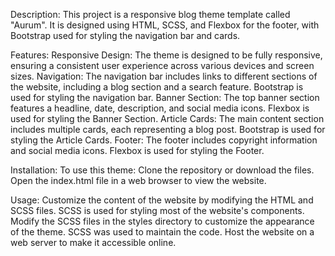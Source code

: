 Description:
This project is a responsive blog theme template called "Aurum". It is designed using HTML, SCSS, and Flexbox for the footer, with Bootstrap used for styling the navigation bar and cards.

Features:
Responsive Design: The theme is designed to be fully responsive, ensuring a consistent user experience across various devices and screen sizes.
Navigation: The navigation bar includes links to different sections of the website, including a blog section and a search feature. Bootstrap is used for styling the navigation bar.
Banner Section: The top banner section features a headline, date, description, and social media icons. Flexbox is used for styling the Banner Section.
Article Cards: The main content section includes multiple cards, each representing a blog post. Bootstrap is used for styling the Article Cards.
Footer: The footer includes copyright information and social media icons. Flexbox is used for styling the Footer.

Installation:
To use this theme:
Clone the repository or download the files.
Open the index.html file in a web browser to view the website.

Usage:
Customize the content of the website by modifying the HTML and SCSS files.
SCSS is used for styling most of the website's components. Modify the SCSS files in the styles directory to customize the appearance of the theme. SCSS was used to maintain the code.
Host the website on a web server to make it accessible online.
